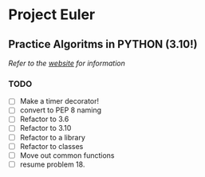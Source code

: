 # Project Euler
## Practice Algoritms in PYTHON (3.10!)

_Refer to the [website](https://projecteuler.net/) for information_

### TODO

- [ ] Make a timer decorator!
- [ ] convert to PEP 8 naming
- [ ] Refactor to 3.6
- [ ] Refactor to 3.10
- [ ] Refactor to a library
- [ ] Refactor to classes
- [ ] Move out common functions
- [ ] resume problem 18.
